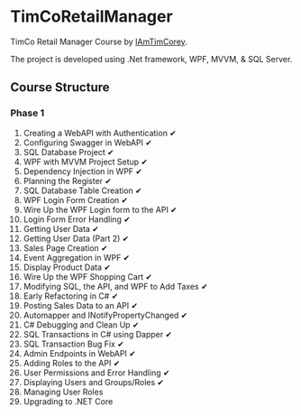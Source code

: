 # TimCoRetailManager
TimCo Retail Manager Course by [IAmTimCorey](https://www.youtube.com/playlist?list=PLLWMQd6PeGY0bEMxObA6dtYXuJOGfxSPx).

The project is developed using .Net framework, WPF, MVVM, & SQL Server.

## Course Structure

### Phase 1
1. Creating a WebAPI with Authentication ✔
2. Configuring Swagger in WebAPI ✔
3. SQL Database Project ✔
4. WPF with MVVM Project Setup ✔
5. Dependency Injection in WPF ✔
6. Planning the Register ✔
7. SQL Database Table Creation ✔
8. WPF Login Form Creation ✔
9. Wire Up the WPF Login form to the API ✔
10. Login Form Error Handling ✔
11. Getting User Data ✔
12. Getting User Data (Part 2) ✔
13. Sales Page Creation ✔
14. Event Aggregation in WPF ✔
15. Display Product Data ✔
16. Wire Up the WPF Shopping Cart ✔
17. Modifying SQL, the API, and WPF to Add Taxes ✔
18. Early Refactoring in C# ✔
19. Posting Sales Data to an API ✔
20. Automapper and INotifyPropertyChanged ✔
21. C# Debugging and Clean Up ✔
22. SQL Transactions in C# using Dapper ✔
23. SQL Transaction Bug Fix ✔
24. Admin Endpoints in WebAPI ✔
25. Adding Roles to the API ✔
26. User Permissions and Error Handling ✔
27. Displaying Users and Groups/Roles ✔
28. Managing User Roles
29. Upgrading to .NET Core 

